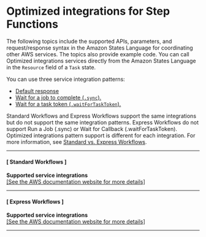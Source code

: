 # Optimized integrations for Step Functions<a name="connect-supported-services"></a>

The following topics include the supported APIs, parameters, and request/response syntax in the Amazon States Language for coordinating other AWS services\. The topics also provide example code\. You can call Optimized integrations services directly from the Amazon States Language in the `Resource` field of a `Task` state\. 

You can use three service integration patterns:
+ [Default response](connect-to-resource.md#connect-default)
+ [Wait for a job to complete \(`.sync`\)\.](connect-to-resource.md#connect-sync)
+ [Wait for a task token \(`.waitForTaskToken`\)\.](connect-to-resource.md#connect-wait-token)

 Standard Workflows and Express Workflows support the same integrations but do not support the same integration patterns\. Express Workflows do not support Run a Job \(\.sync\) or Wait for Callback \(\.waitForTaskToken\)\. Optimized integrations pattern support is different for each integration\. For more information, see [Standard vs\. Express Workflows](concepts-standard-vs-express.md)\.

------
#### [ Standard Workflows ]


**Supported service integrations**  
[\[See the AWS documentation website for more details\]](http://docs.aws.amazon.com/step-functions/latest/dg/connect-supported-services.html)

------
#### [ Express Workflows ]


**Supported service integrations**  
[\[See the AWS documentation website for more details\]](http://docs.aws.amazon.com/step-functions/latest/dg/connect-supported-services.html)

------